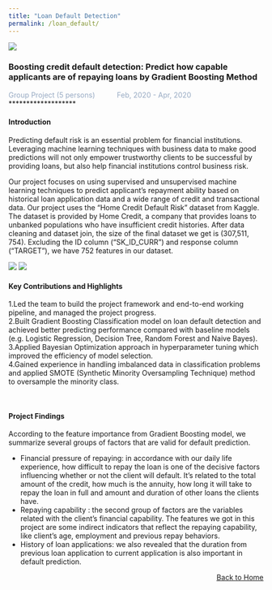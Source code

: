 ```yaml
---
title: "Loan Default Detection"
permalink: /loan_default/
---
```


<img src="/cv-portfolio/assets/images/loans600.png" />

### Boosting credit default detection: Predict how capable applicants are of repaying loans by Gradient Boosting Method
<div style="color:#97AAC3">
  Group Project (5 persons) &nbsp;&nbsp;&nbsp;&nbsp;&nbsp;&nbsp;&nbsp;&nbsp;&nbsp; Feb, 2020 - Apr, 2020
</div>
*******************
  
  
#### Introduction
Predicting default risk is an essential problem for financial institutions. Leveraging machine learning techniques with business data to make good predictions will not only empower trustworthy clients to be successful by providing loans, but also help financial institutions control business risk.  

Our project focuses on using supervised and unsupervised machine learning techniques to predict applicant’s repayment ability based on historical loan application data and a wide range of credit and transactional data. Our project uses the “Home Credit Default Risk” dataset from Kaggle. The dataset is provided by Home Credit, a company that provides loans to unbanked populations who have insufficient credit histories. After data cleaning and dataset join, the size of the final dataset we get is (307,511, 754). Excluding the ID column (“SK_ID_CURR”) and response column (“TARGET”), we have 752 features in our dataset.

<img src="/cv-portfolio/assets/images/loandefault1.png" />

<img src="/cv-portfolio/assets/images/loandefault2.png" />

<br/>

#### Key Contributions and Highlights
1.Led the team to build the project framework and end-to-end working pipeline, and managed the project progress.   
2.Built Gradient Boosting Classification model on loan default detection and achieved better predicting performance compared with baseline models (e.g. Logistic Regression, Decision Tree, Random Forest and Naive Bayes).  
3.Applied Bayesian Optimization approach in hyperparameter tuning which improved the efficiency of model selection.  
4.Gained experience in handling imbalanced data in classification problems and applied SMOTE (Synthetic Minority Oversampling Technique) method to oversample the minority class.

<br/>

#### Project Findings
According to the feature importance from Gradient Boosting model, we summarize several groups of factors that are valid for default prediction.
- Financial pressure of repaying: in accordance with our daily life experience, how difficult to repay the loan is one of the decisive factors influencing whether or not the client will default. It’s related to the total amount of the credit, how much is the annuity, how long it will take to repay the loan in full and amount and duration of other loans the clients have.
- Repaying capability : the second group of factors are the variables related with the client’s financial capability. The features we got in this project are some indirect indicators that reflect the repaying capability, like client’s age, employment and previous repay behaviors.
- History of loan applications: we also revealed that the duration from previous loan application to current application is also important in default prediction.

<p align="right"><a href="javascript:history.back()"><u>Back to Home</u></a></p>
